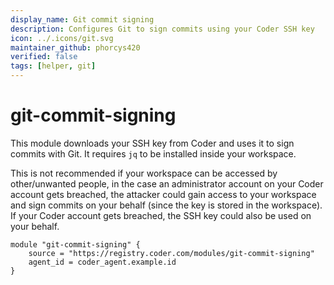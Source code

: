 ```yaml
---
display_name: Git commit signing
description: Configures Git to sign commits using your Coder SSH key
icon: ../.icons/git.svg
maintainer_github: phorcys420
verified: false
tags: [helper, git]
---
```


# git-commit-signing

This module downloads your SSH key from Coder and uses it to sign commits with Git.
It requires `jq` to be installed inside your workspace.

This is not recommended if your workspace can be accessed by other/unwanted people, in the case an administrator account on your Coder account gets breached, the attacker could gain access to your workspace and sign commits on your behalf (since the key is stored in the workspace).
If your Coder account gets breached, the SSH key could also be used on your behalf.

```hcl
module "git-commit-signing" {
    source = "https://registry.coder.com/modules/git-commit-signing"
    agent_id = coder_agent.example.id
}
```
